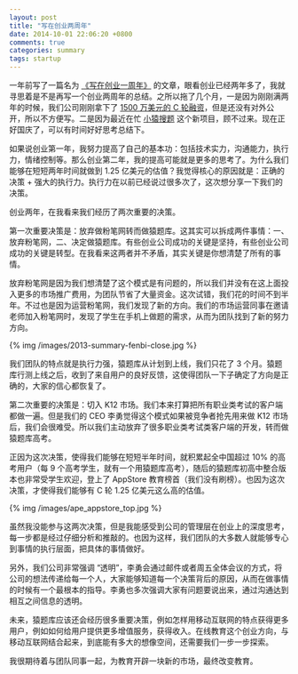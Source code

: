 ```yaml
---
layout: post
title: "写在创业两周年"
date: 2014-10-01 22:06:20 +0800
comments: true
categories: summary
tags: startup
---
```


一年前写了一篇名为 [《写在创业一周年》](/2013/06/17/startup-anniversary-note/) 的文章，眼看创业已经两年多了，我就寻思着是不是再写一个创业两周年的总结。之所以拖了几个月，一是因为刚刚满两年的时候，我们公司刚刚拿下了 [1500 万美元的 C 轮融资](http://tech.sina.com.cn/i/2014-07-22/11209510273.shtml)，但是还没有对外公开，所以不方便写。二是因为最近在忙 [小猿搜题](http://www.yuansouti.com/) 这个新项目，顾不过来。现在正好国庆了，可以有时间好好思考总结下。

如果说创业第一年，我努力提高了自己的基本功：包括技术实力，沟通能力，执行力，情绪控制等。那么创业第二年，我的提高可能就是更多的思考了。为什么我们能够在短短两年时间就做到 1.25 亿美元的估值？我觉得核心的原因就是：正确的决策 + 强大的执行力。执行力在以前已经说过很多次了，这次想分享一下我们的决策。

创业两年，在我看来我们经历了两次重要的决策。

第一次重要决策是：放弃做粉笔网转而做猿题库。这其实可以拆成两件事情：一、放弃粉笔网，二、决定做猿题库。有些创业公司成功的关键是坚持，有些创业公司成功的关键是转型。在我看来这两者并不矛盾，其实关键是你想清楚了所有的事情。

放弃粉笔网是因为我们想清楚了这个模式是有问题的，所以我们并没有在这上面投入更多的市场推广费用，为团队节省了大量资金。这次试错，我们花的时间不到半年。不过也是因为运营粉笔网，我们发现了新的方向。我们的市场运营同事在邀请老师加入粉笔网时，发现了学生在手机上做题的需求，从而为团队找到了新的努力方向。

{% img /images/2013-summary-fenbi-close.jpg %}

我们团队的特点就是执行力强，猿题库从计划到上线，我们只花了 3 个月。猿题库行测上线之后，收到了来自用户的良好反馈，这使得团队一下子确定了方向是正确的，大家的信心都恢复了。

第二次重要的决策是：切入 K12 市场。我们本来打算把所有职业类考试的客户端都做一遍。但是我们的 CEO 李勇觉得这个模式如果被竞争者抢先用来做 K12 市场后，我们会很难受。所以我们主动放弃了很多职业类考试类客户端的开发，转而做猿题库高考。

正因为这次决策，使得我们能够在短短半年时间，就积累起全中国超过 10% 的高考用户（每 9 个高考学生，就有一个用猿题库高考），随后的猿题库初高中整合版本也非常受学生欢迎，登上了 AppStore 教育榜首（我们没有刷榜）。也因为这次决策，才使得我们能够有 C 轮 1.25 亿美元这么高的估值。

{% img /images/ape_appstore_top.jpg %}

虽然我没能参与这两次决策，但是我能感受到公司的管理层在创业上的深度思考，每一步都是经过仔细分析和推敲的。也因为这样，我们团队的大多数人就能够专心到事情的执行层面，把具体的事情做好。

另外，我们公司非常强调 “透明”，李勇会通过邮件或者周五全体会议的方式，将公司的想法传递给每一个人，大家能够知道每一个决策背后的原因，从而在做事情的时候有一个最根本的指导。李勇也多次强调大家有问题要说出来，通过沟通达到相互之间信息的透明。

未来，猿题库应该还会经历很多重要决策，例如怎样用移动互联网的特点获得更多用户，例如如何给用户提供更多增值服务，获得收入。在线教育这个创业方向，与移动互联网结合起来，到底能有多大的想像空间，还需要我们一步一步探索。

我很期待着与团队同事一起，为教育开辟一块新的市场，最终改变教育。
